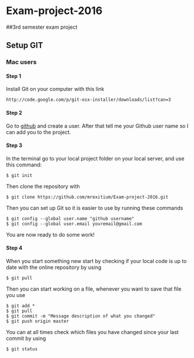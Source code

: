# Exam-project-2016
##3rd semester exam project

## Setup GIT

### Mac users

#### Step 1

Install Git on your computer with this link


```
http://code.google.com/p/git-osx-installer/downloads/list?can=3
```

#### Step 2

Go to [github](http://github.com/) and create a user. After that tell me your Github user name so I can add you to the project.

#### Step 3

In the terminal go to your local project folder on your local server, and use this command:
```
$ git init
```

Then clone the repository with

```
$ git clone https://github.com/mrexitium/Exam-project-2016.git
```
Then you can set up Git so it is easier to use by running these commands
```
$ git config --global user.name "github username"
$ git config --global user.email youremail@gmail.com
```
You are now ready to do some work!

#### Step 4

When you start something new start by checking if your local code is up to date with the online repository by using
```
$ git pull
```
Then you can start working on a file, whenever you want to save that file you use

```
$ git add *
$ git pull
$ git commit -m "Message description of what you changed"
$ git push origin master
```
You can at all times check which files you have changed since your last commit by using 
```
$ git status
```


